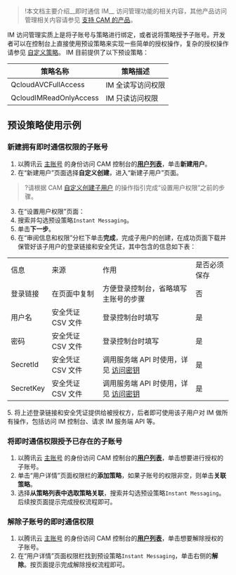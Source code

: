 >!本文档主要介绍__即时通信 IM__ 访问管理功能的相关内容，其他产品访问管理相关内容请参见 [支持 CAM 的产品](https://intl.cloud.tencent.com/document/product/598/10588)。

IM 访问管理实质上是将子账号与策略进行绑定，或者说将策略授予子账号。开发者可以在控制台上直接使用预设策略来实现一些简单的授权操作，复杂的授权操作请参见 [自定义策略](https://intl.cloud.tencent.com/document/product/1047/38088)。
IM 目前提供了以下预设策略：

<table class="table"><thead><tr><th>策略名称</th><th>策略描述</th></tr></thead>
<tbody><tr><td>QcloudAVCFullAccess</td><td>IM 全读写访问权限</td></tr>
<tr><td>QcloudIMReadOnlyAccess</td><td>IM 只读访问权限</td></tr></tbody></table>

## 预设策略使用示例

### 新建拥有即时通信权限的子账号


1. 以腾讯云 [主账号](https://intl.cloud.tencent.com/document/product/598/32633) 的身份访问 CAM 控制台的[**用户列表**](https://console.cloud.tencent.com/cam)，单击**新建用户**。
2. 在“新建用户”页面选择**自定义创建**，进入“新建子用户”页面。
>?请根据 CAM [自定义创建子用户](https://intl.cloud.tencent.com/document/product/598/13674) 的操作指引完成“设置用户权限”之前的步骤。
3. 在“设置用户权限”页面：
  1. 搜索并勾选预设策略`Instant Messaging`。
  2. 单击**下一步**。
4. 在“审阅信息和权限”分栏下单击**完成**，完成子用户的创建，在成功页面下载并保管好该子用户的登录链接和安全凭证，其中包含的信息如下表：
<table class="table"><tbody><tr><td>信息</td><td>来源</td><td>作用</td><td>是否必须保存</td></tr>
<tr><td>登录链接</td><td>在页面中复制</td><td>方便登录控制台，省略填写主账号的步骤</td><td>否</td></tr>
<tr><td>用户名</td><td>安全凭证 CSV 文件</td><td>登录控制台时填写</td><td>是</td></tr>
<tr><td>密码</td><td>安全凭证 CSV 文件</td><td>登录控制台时填写</td><td>是</td></tr>
<tr><td>SecretId</td><td>安全凭证 CSV 文件</td><td>调用服务端 API 时使用，详见 <a href="https://intl.cloud.tencent.com/document/product/598/32675" target="_blank">访问密钥</a></td><td>是</td></tr>
<tr><td>SecretKey</td><td>安全凭证 CSV 文件</td><td>调用服务端 API 时使用，详见 <a href="https://intl.cloud.tencent.com/document/product/598/32675" target="_blank">访问密钥</a></td><td>是</td></tr></tbody></table>
5. 将上述登录链接和安全凭证提供给被授权方，后者即可使用该子用户对 IM 做所有操作，包括访问 IM 控制台、请求 IM 服务端 API 等。

### 将即时通信权限授予已存在的子账号


1. 以腾讯云 [主账号](https://intl.cloud.tencent.com/document/product/598/32633) 的身份访问 CAM 控制台的[**用户列表**](https://console.cloud.tencent.com/cam)，单击想要进行授权的子账号。
2. 单击“用户详情”页面权限栏的**添加策略**，如果子账号的权限非空，则单击**关联策略**。
3. 选择**从策略列表中选取策略关联**，搜索并勾选预设策略`Instant Messaging`。后续按页面提示完成授权流程即可。


### 解除子账号的即时通信权限


1. 以腾讯云 [主账号](https://intl.cloud.tencent.com/document/product/598/32633) 的身份访问 CAM 控制台的[**用户列表**](https://console.cloud.tencent.com/cam)，单击想要解除授权的子账号。
2. 在“用户详情”页面权限栏找到预设策略`Instant Messaging`，单击右侧的**解除**。按页面提示完成解除授权流程即可。
